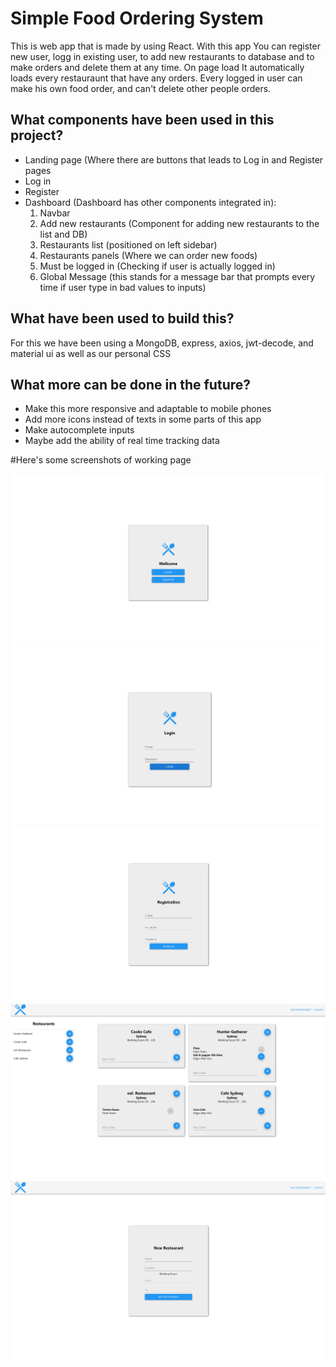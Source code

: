 # Simple Food Ordering System
This is web app that is made by using React.
With this app You can register new user, logg in existing user, to add new restaurants to database and to make orders and delete them at any time.
On page load It automatically loads every restauraunt that have any orders.
Every logged in user can make his own food order, and can't delete other people orders.

## What components have been used in this project?
* Landing page (Where there are buttons that leads to Log in and Register pages
* Log in
* Register
* Dashboard (Dashboard has other components integrated in):
  1. Navbar
  2. Add new restaurants (Component for adding new restaurants to the list and DB)
  3. Restaurants list (positioned on left sidebar)
  4. Restaurants panels (Where we can order new foods)
  5. Must be logged in (Checking if user is actually logged in)
  6. Global Message (this stands for a message bar that prompts every time if user type in bad values to inputs)
  
## What have been used to build this?
For this we have been using a MongoDB, express, axios, jwt-decode, and material ui as well as our personal CSS

## What more can be done in the future?
* Make this more responsive and adaptable to mobile phones
* Add more icons instead of texts in some parts of this app
* Make autocomplete inputs
* Maybe add the ability of real time tracking data

#Here's some screenshots of working page

![Landing Page](https://raw.githubusercontent.com/TeufikU/simple-food-ordering-system/master/ScreenShots/Screenshot_61.png)
![Log in Page](https://raw.githubusercontent.com/TeufikU/simple-food-ordering-system/master/ScreenShots/Screenshot_63.png)
![Register Page](https://raw.githubusercontent.com/TeufikU/simple-food-ordering-system/master/ScreenShots/Screenshot_62.png)
![Dashboard Page](https://raw.githubusercontent.com/TeufikU/simple-food-ordering-system/master/ScreenShots/Screenshot_59.png)
![New Restaurant Page](https://raw.githubusercontent.com/TeufikU/simple-food-ordering-system/master/ScreenShots/Screenshot_60.png)